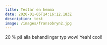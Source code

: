 ```yaml
---
title: Testar en hemma
date: 2020-01-05T14:16:12.183Z
description: test
image: /images/fransobryn2.jpg
---
```

20 % på alla behandlingar typ wow! Yeah! cool!
